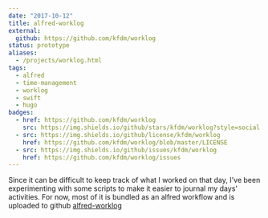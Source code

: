 ```yaml
---
date: "2017-10-12"
title: alfred-worklog
external:
  github: https://github.com/kfdm/worklog
status: prototype
aliases:
  - /projects/worklog.html
tags:
  - alfred
  - time-management
  - worklog
  - swift
  - hugo
badges:
  - href: https://github.com/kfdm/worklog
    src: https://img.shields.io/github/stars/kfdm/worklog?style=social
  - src: https://img.shields.io/github/license/kfdm/worklog
    href: https://github.com/kfdm/worklog/blob/master/LICENSE
  - src: https://img.shields.io/github/issues/kfdm/worklog
    href: https://github.com/kfdm/worklog/issues
---
```


Since it can be difficult to keep track of what I worked on that day, I've been experimenting with some scripts to make it easier to journal my days' activities. For now, most of it is bundled as an alfred workflow and is uploaded to github [alfred-worklog]

[alfred-worklog]: https://github.com/kfdm/worklog
